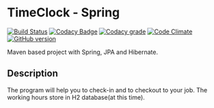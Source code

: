 # TimeClock - Spring

[![Build Status](https://travis-ci.org/gaborkolozsy/TimeClock-Spring.svg)](https://travis-ci.org/gaborkolozsy/TimeClock-Spring)
[![Codacy Badge](https://api.codacy.com/project/badge/Grade/a67ecdc7f6204e69b24b541e08df2bcd)](https://www.codacy.com/app/gaborkolozsy/TimeClock-Spring?utm_source=github.com&utm_medium=referral&utm_content=gaborkolozsy/TimeClock-Spring&utm_campaign=badger)
[![Codacy grade](https://img.shields.io/codacy/grade/a67ecdc7f6204e69b24b541e08df2bcd.svg)](https://www.codacy.com/app/gaborkolozsy/TimeClock-Spring)
[![Code Climate](https://codeclimate.com/repos/58ee3658a28b645041000186/badges/d4e792f979d4e42489d9/gpa.svg)](https://codeclimate.com/repos/58ee3658a28b645041000186/feed)
[![GitHub version](https://badge.fury.io/gh/gaborkolozsy%2FTimeClock-Spring.svg)](https://badge.fury.io/gh/gaborkolozsy%2FTimeClock-Spring)

Maven based project with Spring, JPA and Hibernate.

## Description
<p>The program will help you to check-in and to checkout to your job. The working hours store in H2 database(at this time).
